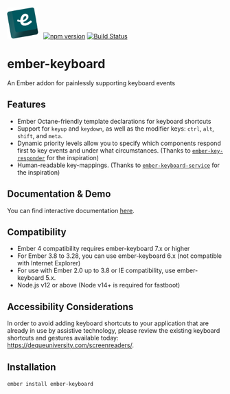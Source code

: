 <img alt="ember-keyboard logo" src="./test-app/public/ember-keyboard.svg" height=72 /> &nbsp; 
[![npm version](https://badge.fury.io/js/ember-keyboard.svg)](https://badge.fury.io/js/ember-keyboard)
[![Build Status](https://github.com/adopted-ember-addons/ember-keyboard/actions/workflows/ci.yml/badge.svg)](https://github.com/adopted-ember-addons/ember-keyboard/actions/workflows/ci.yml)

# ember-keyboard

An Ember addon for painlessly supporting keyboard events

## Features

* Ember Octane-friendly template declarations for keyboard shortcuts
* Support for `keyup` and `keydown`, as well as the modifier keys: `ctrl`, `alt`, `shift`, and `meta`.
* Dynamic priority levels allow you to specify which components respond first to key events and under what circumstances. (Thanks to [`ember-key-responder`](https://github.com/yapplabs/ember-key-responder) for the inspiration)
* Human-readable key-mappings. (Thanks to [`ember-keyboard-service`](https://github.com/Fabriquartz/ember-keyboard-service) for the inspiration)

## Documentation & Demo

You can find interactive documentation [here](http://adopted-ember-addons.github.io/ember-keyboard/).

## Compatibility

* Ember 4 compatibility requires ember-keyboard 7.x or higher
* For Ember 3.8 to 3.28, you can use ember-keyboard 6.x (not compatible with Internet Explorer)
* For use with Ember 2.0 up to 3.8 or IE compatibility, use ember-keyboard 5.x.
* Node.js v12 or above (Node v14+ is required for fastboot)

## Accessibility Considerations
In order to avoid adding keyboard shortcuts to your application that are already in use by assistive technology, please review the existing keyboard shortcuts and gestures available today: https://dequeuniversity.com/screenreaders/.

## Installation

`ember install ember-keyboard`
